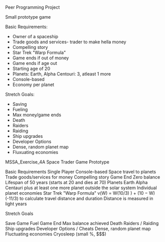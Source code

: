 Peer Programming Project

Small prototype game

Basic Requirements:

- Owner of a spaceship
- Trade goods and services- trader to make hella money
- Compelling story
- Star Trek "Warp Formula"
- Game ends if out of money
- Game ends if age out
- Starting age of 20
- Planets: Earth, Alpha Centouri: 3, atleast 1 more
- Console-based
- Economy per planet

Stretch Goals:
- Saving
- Fueling
- Max money/game ends
- Death
- Raiders
- Raiding
- Ship upgrades
- Developer Options
- Dense, random planet map
- Fluxuating economies

MSSA_Exercise_4A
Space Trader Game Prototype

Basic Requirements
Single Player
Console-based
Space travel to planets
Trade goods/services for money
Compelling story
Game End
Zero balance
Lifespan of 50 years (starts at 20 and dies at 70)
Planets
Earth
Alpha Centauri
plus at least one more planet outside the solar system
Individual planet economies
Star Trek "Warp Formula" v(W) = W(10/3) ) + (10 − W)(-11/3) to calculate travel distance and duration
Distance is measured in light years

Stretch Goals

Save Game
Fuel
Game End
Max balance achieved
Death
Raiders / Raiding
Ship upgrades
Developer Options / Cheats
Dense, random planet map
Fluctuating economies
Cryosleep (small %, $$$)